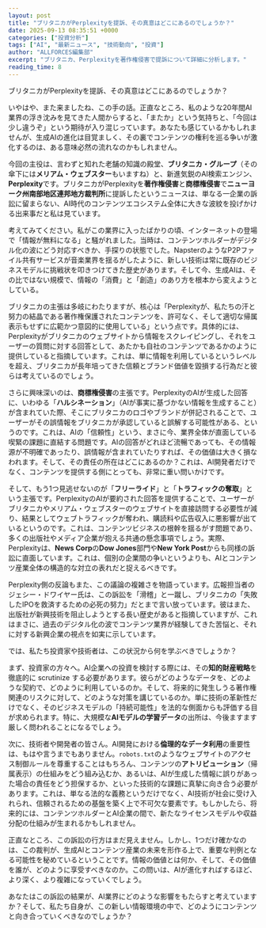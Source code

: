 ```yaml
---
layout: post
title: "ブリタニカがPerplexityを提訴、その真意はどこにあるのでしょうか？"
date: 2025-09-13 08:35:51 +0000
categories: ["投資分析"]
tags: ["AI", "最新ニュース", "技術動向", "投資"]
author: "ALLFORCES編集部"
excerpt: "ブリタニカ、Perplexityを著作権侵害で提訴について詳細に分析します。"
reading_time: 8
---
```


ブリタニカがPerplexityを提訴、その真意はどこにあるのでしょうか？

いやはや、また来ましたね、この手の話。正直なところ、私のような20年間AI業界の浮き沈みを見てきた人間からすると、「またか」という気持ちと、「今回は少し違うぞ」という期待が入り混じっています。あなたも感じているかもしれませんが、生成AIの進化は目覚ましく、その裏でコンテンツの権利を巡る争いが激化するのは、ある意味必然の流れなのかもしれません。

今回の主役は、言わずと知れた老舗の知識の殿堂、**ブリタニカ・グループ**（その傘下には**メリアム・ウェブスター**もいますね）と、新進気鋭のAI検索エンジン、**Perplexity**です。ブリタニカがPerplexityを**著作権侵害**と**商標権侵害**で**ニューヨーク州南部地区連邦地方裁判所**に提訴したというニュースは、単なる一企業の訴訟に留まらない、AI時代のコンテンツエコシステム全体に大きな波紋を投げかける出来事だと私は見ています。

考えてみてください。私がこの業界に入ったばかりの頃、インターネットの登場で「情報が無料になる」と騒がれました。当時は、コンテンツホルダーがデジタル化の波にどう対応すべきか、手探りの状態でした。NapsterのようなP2Pファイル共有サービスが音楽業界を揺るがしたように、新しい技術は常に既存のビジネスモデルに挑戦状を叩きつけてきた歴史があります。そして今、生成AIは、その比ではない規模で、情報の「消費」と「創造」のあり方を根本から変えようとしている。

ブリタニカの主張は多岐にわたりますが、核心は「Perplexityが、私たちの汗と努力の結晶である著作権保護されたコンテンツを、許可なく、そして適切な帰属表示もせずに広範かつ意図的に使用している」という点です。具体的には、Perplexityがブリタニカのウェブサイトから情報をスクレイピングし、それをユーザーの質問に対する回答として、あたかも自社のコンテンツであるかのように提供していると指摘しています。これは、単に情報を利用しているというレベルを超え、ブリタニカが長年培ってきた信頼とブランド価値を毀損する行為だと彼らは考えているのでしょう。

さらに興味深いのは、**商標権侵害**の主張です。PerplexityのAIが生成した回答に、いわゆる「**ハルシネーション**」（AIが事実に基づかない情報を生成すること）が含まれていた際、そこにブリタニカのロゴやブランドが併記されることで、ユーザーがその誤情報をブリタニカが承認していると誤解する可能性がある、というのです。これは、AIの「信頼性」という、まさに今、業界全体が直面している喫緊の課題に直結する問題です。AIの回答がどれほど流暢であっても、その情報源が不明確であったり、誤情報が含まれていたりすれば、その価値は大きく損なわれます。そして、その責任の所在はどこにあるのか？これは、AI開発者だけでなく、コンテンツを提供する側にとっても、非常に重い問いかけです。

そして、もう1つ見逃せないのが「**フリーライド**」と「**トラフィックの奪取**」という主張です。PerplexityのAIが要約された回答を提供することで、ユーザーがブリタニカやメリアム・ウェブスターのウェブサイトを直接訪問する必要性が減り、結果としてウェブトラフィックが奪われ、購読料や広告収入に悪影響が出ているというのです。これは、コンテンツビジネスの根幹を揺るがす問題であり、多くの出版社やメディア企業が抱える共通の懸念事項でしょう。実際、Perplexityは、**News Corp**の**Dow Jones**部門や**New York Post**からも同様の訴訟に直面しています。これは、個別の企業間の争いというよりも、AIとコンテンツ産業全体の構造的な対立の表れだと捉えるべきです。

Perplexity側の反論もまた、この議論の複雑さを物語っています。広報担当者のジェシー・ドワイヤー氏は、この訴訟を「滑稽」と一蹴し、ブリタニカの「失敗したIPOを救済するための必死の努力」だとまで言い放っています。彼はまた、出版社が新興技術を阻止しようとする長い歴史があると指摘していますが、これはまさに、過去のデジタル化の波でコンテンツ業界が経験してきた苦悩と、それに対する新興企業の視点を如実に示しています。

では、私たち投資家や技術者は、この状況から何を学ぶべきでしょうか？

まず、投資家の方々へ。AI企業への投資を検討する際には、その**知的財産戦略**を徹底的に scrutinize する必要があります。彼らがどのようなデータを、どのような契約で、どのように利用しているのか。そして、将来的に発生しうる著作権関連のリスクに対して、どのような対策を講じているのか。単に技術の革新性だけでなく、そのビジネスモデルの「持続可能性」を法的な側面からも評価する目が求められます。特に、大規模な**AIモデルの学習データ**の出所は、今後ますます厳しく問われることになるでしょう。

次に、技術者や開発者の皆さん。AI開発における**倫理的なデータ利用**の重要性は、もはや言うまでもありません。`robots.txt`のようなウェブサイトのアクセス制御ルールを尊重することはもちろん、コンテンツの**アトリビューション**（帰属表示）の仕組みをどう組み込むか、あるいは、AIが生成した情報に誤りがあった場合の責任をどう担保するか、といった技術的な課題に真摯に向き合う必要があります。これは、単なる法的な義務というだけでなく、AI技術が社会に受け入れられ、信頼されるための基盤を築く上で不可欠な要素です。もしかしたら、将来的には、コンテンツホルダーとAI企業の間で、新たなライセンスモデルや収益分配の仕組みが生まれるかもしれません。

正直なところ、この訴訟の行方はまだ見えません。しかし、1つだけ確かなのは、この裁判が、生成AIとコンテンツ産業の未来を形作る上で、重要な判例となる可能性を秘めているということです。情報の価値とは何か、そして、その価値を誰が、どのように享受すべきなのか。この問いは、AIが進化すればするほど、より深く、より複雑になっていくでしょう。

あなたはこの訴訟の結果が、AI業界にどのような影響をもたらすと考えていますか？そして、私たち自身が、この新しい情報環境の中で、どのようにコンテンツと向き合っていくべきなのでしょうか？

